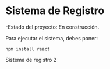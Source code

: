 <h1>Sistema de Registro</h1>

-Estado del proyecto: En construcción.

Para ejecutar el sistema, debes poner: 

````npm install react````

Sistema de registro 2

